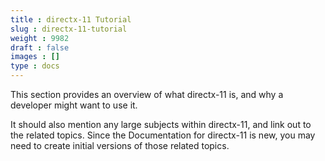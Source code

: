 ```yaml
---
title : directx-11 Tutorial
slug : directx-11-tutorial
weight : 9982
draft : false
images : []
type : docs
---
```


This section provides an overview of what directx-11 is, and why a developer might want to use it.

It should also mention any large subjects within directx-11, and link out to the related topics.  Since the Documentation for directx-11 is new, you may need to create initial versions of those related topics.

